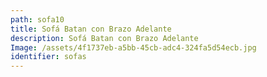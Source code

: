 ```yaml
---
path: sofa10
title: Sofá Batan con Brazo Adelante
description: Sofá Batan con Brazo Adelante
Image: /assets/4f1737eb-a5bb-45cb-adc4-324fa5d54ecb.jpg
identifier: sofas
---
```


